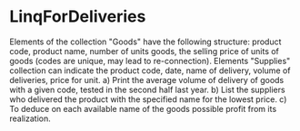 # LinqForDeliveries
Elements of the collection "Goods" have the following structure: product code, product name, number of units
goods, the selling price of units of goods (codes are unique, may lead to re-connection). Elements
"Supplies" collection can indicate the product code, date, name of delivery, volume of deliveries, price for
unit.
a) Print the average volume of delivery of goods with a given code, tested in the second half
last year.
b) List the suppliers who delivered the product with the specified name for the lowest price.
c) To deduce on each available name of the goods possible profit from its realization.
